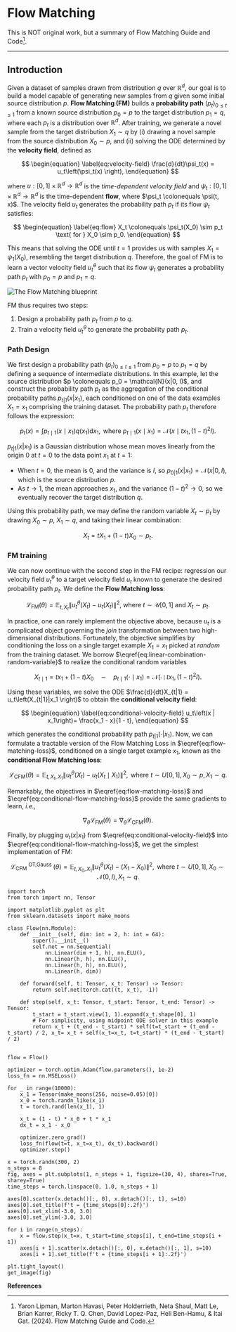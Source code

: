 # **Flow Matching**

<span class="subtitle">

This is NOT original work, but a summary of Flow Matching Guide and Code[^1].

</span>

---

## Introduction

Given a dataset of samples drawn from distribution $q$ over $\mathbb{R}^d$, our goal is to build a model capable of generating new samples from $q$ given some initial source distribution $p$. **Flow Matching (FM)** builds a **probability path** $(p_t)_{0 \leq t \leq 1}$ from a known source distribution $p_0 = p$ to the target distribution $p_1 = q$, where each $p_t$ is a distribution over $\mathbb{R}^d$. After training, we generate a novel sample from the target distribution $X_1 \sim q$ by (i) drawing a novel sample from the source distribution $X_0 \sim p$, and (ii) solving the ODE determined by the **velocity field**, defined as

$$
\begin{equation} \label{eq:velocity-field}
\frac{d}{dt}\psi_t(x) = u_t\left(\psi_t(x) \right),
\end{equation}
$$

where $u: [0, 1] \times \mathbb{R}^d \to \mathbb{R}^d$ is the _time-dependent velocity field_ and $\psi_t: [0, 1] \times \mathbb{R}^d \to \mathbb{R}^d$ is the time-dependent **flow**, where $\psi_t \colonequals \psi(t, x)$. The velocity field $u_t$ generates the probability path $p_t$ if its flow $\psi_t$ satisfies:

$$
\begin{equation} \label{eq:flow}
X_t \colonequals \psi_t(X_0) \sim p_t \text{ for } X_0 \sim p_0.
\end{equation}
$$

This means that solving the ODE until $t = 1$ provides us with samples $X_1 = \psi_1(X_0)$, resembling the target distribution $q$. Therefore, the goal of FM is to learn a vector velocity field $u_t^\theta$ such that its flow $\psi_t$ generates a probability path $p_t$ with $p_0 = p$ and $p_1 = q$.

![The Flow Matching blueprint](https://branyang02.github.io/images/flow-matching-blueprint.png)

FM thus requires two steps:

1. Design a probability path $p_t$ from $p$ to $q$.
2. Train a velocity field $u_t^\theta$ to generate the probability path $p_t$.

### Path Design

We first design a probability path $(p_t)_{0 \leq t \leq 1}$ from $p_0 = p$ to $p_1 = q$ by defining a sequence of intermediate distributions. In this example, let the source distribution $p \colonequals p_0  = \mathcal{N}(x|0, I)$, and construct the probability path $p_t$ as the aggregation of the conditional probability paths $p_{t | 1}(x | x_1)$, each conditioned on one of the data examples $X_1 = x_1$ comprising the training dataset. The probability path $p_t$ therefore follows the expression:

$$
\begin{equation} \label{eq:probability-path}
p_t(x)=\int p_{t \mid 1}\left(x \mid x_1\right) q\left(x_1\right) \mathrm{d} x_1, \text { where } p_{t \mid 1}\left(x \mid x_1\right)=\mathcal{N}\left(x \mid t x_1,(1-t)^2 I\right).
\end{equation}
$$

$p_{t | 1}(x | x_1)$ is a Gaussian distribution whose mean moves linearly from the origin $0$ at $t = 0$ to the data point $x_1$ at $t = 1$:

- When $t = 0$, the mean is $0$, and the variance is $I$, so $p_{0 | 1}(x | x_1) = \mathcal{N}(x | 0, I)$, which is the source distribution $p$.
- As $t \to 1$, the mean approaches $x_1$, and the variance $(1-t)^2 \to 0$, so we eventually recover the target distribution $q$.

Using this probability path, we may define the random variable $X_t \sim p_t$ by drawing $X_0 \sim p$, $X_1 \sim q$, and taking their linear combination:

$$
\begin{equation} \label{eq:linear-combination-random-variable}
X_t = tX_1 + (1-t)X_0 \sim p_t.
\end{equation}
$$

### FM training

We can now continue with the second step in the FM recipe: regression our velocity field $u_t^\theta$ to a target velocity field $u_t$ known to generate the desired probability path $p_t$. We define the **Flow Matching loss**:

$$
\begin{equation} \label{eq:flow-matching-loss}
\mathcal{L}_{\mathrm{FM}}(\theta)=\mathbb{E}_{t, X_t}\left\|u_t^\theta\left(X_t\right)-u_t\left(X_t\right)\right\|^2 \text {, where } t \sim \mathcal{U}[0,1] \text { and } X_t \sim p_t \text {. }
\end{equation}
$$

In practice, one can rarely implement the objective above, because $u_t$ is a complicated object governing the _join_ transformation between two high-dimensional distributions. Fortunately, the objective simplifies by conditioning the loss on a single target example $X_1 = x_1$ picked at _random_ from the training dataset. We borrow $\eqref{eq:linear-combination-random-variable}$ to realize the conditional random variables

$$
\begin{equation} \label{eq:conditional-random-variable}
X_{t \mid 1}=t x_1+(1-t) X_0 \quad \sim \quad p_{t \mid 1}\left(\cdot \mid x_1\right)=\mathcal{N}\left(\cdot \mid t x_1,(1-t)^2 I\right) .
\end{equation}
$$

Using these variables, we solve the ODE $\frac{d}{dt}X_{t|1} = u_t\left(X_{t|1}|x_1 \right)$ to obtain the **conditional velocity field**:

$$
\begin{equation} \label{eq:conditional-velocity-field}
u_t\left(x | x_1\right)= \frac{x_1 - x}{1 - t},
\end{equation}
$$

which generates the conditional probability path $p_{t | 1}(\cdot | x_1)$. Now, we can formulate a tractable version of the Flow Matching Loss in $\eqref{eq:flow-matching-loss}$, conditioned on a single target example $x_1$, known as the **conditional Flow Matching loss**:

$$
\begin{equation} \label{eq:conditional-flow-matching-loss}
\mathcal{L}_{\mathrm{CFM}}(\theta)=\mathbb{E}_{t, X_t, X_1}\left\|u_t^\theta\left(X_t\right)-u_t\left(X_t \mid X_1\right)\right\|^2, \text { where } t \sim U[0,1], X_0 \sim p, X_1 \sim q.
\end{equation}
$$

Remarkably, the objectives in $\eqref{eq:flow-matching-loss}$ and $\eqref{eq:conditional-flow-matching-loss}$ provide the same gradients to learn, _i.e.,_

$$
\begin{equation} \label{eq:gradient-equivalence}
\nabla_\theta \mathcal{L}_{\mathrm{FM}}(\theta)=\nabla_\theta \mathcal{L}_{\mathrm{CFM}}(\theta) .
\end{equation}
$$

Finally, by plugging $u_t(x|x_1)$ from $\eqref{eq:conditional-velocity-field}$ into $\eqref{eq:conditional-flow-matching-loss}$, we get the simplest implementation of FM:

$$
\begin{equation} \label{eq:conditional-flow-matching-loss-simple}
\mathcal{L}_{\text {CFM }}^{\text {OT,Gauss }}(\theta)=\mathbb{E}_{t, X_0, X_1}\left\|u_t^\theta\left(X_t\right)-\left(X_1-X_0\right)\right\|^2, \text { where } t \sim U[0,1], X_0 \sim \mathcal{N}(0, I), X_1 \sim q .
\end{equation}
$$

```execute-python
import torch 
from torch import nn, Tensor

import matplotlib.pyplot as plt
from sklearn.datasets import make_moons

class Flow(nn.Module):
    def __init__(self, dim: int = 2, h: int = 64):
        super().__init__()
        self.net = nn.Sequential(
            nn.Linear(dim + 1, h), nn.ELU(),
            nn.Linear(h, h), nn.ELU(),
            nn.Linear(h, h), nn.ELU(),
            nn.Linear(h, dim))
    
    def forward(self, t: Tensor, x_t: Tensor) -> Tensor:
        return self.net(torch.cat((t, x_t), -1))
    
    def step(self, x_t: Tensor, t_start: Tensor, t_end: Tensor) -> Tensor:
        t_start = t_start.view(1, 1).expand(x_t.shape[0], 1)
        # For simplicity, using midpoint ODE solver in this example
        return x_t + (t_end - t_start) * self(t=t_start + (t_end - t_start) / 2, x_t= x_t + self(x_t=x_t, t=t_start) * (t_end - t_start) / 2)

        
flow = Flow()

optimizer = torch.optim.Adam(flow.parameters(), 1e-2)
loss_fn = nn.MSELoss()

for _ in range(10000):
    x_1 = Tensor(make_moons(256, noise=0.05)[0])
    x_0 = torch.randn_like(x_1)
    t = torch.rand(len(x_1), 1)
    
    x_t = (1 - t) * x_0 + t * x_1
    dx_t = x_1 - x_0
    
    optimizer.zero_grad()
    loss_fn(flow(t=t, x_t=x_t), dx_t).backward()
    optimizer.step()

x = torch.randn(300, 2)
n_steps = 8
fig, axes = plt.subplots(1, n_steps + 1, figsize=(30, 4), sharex=True, sharey=True)
time_steps = torch.linspace(0, 1.0, n_steps + 1)

axes[0].scatter(x.detach()[:, 0], x.detach()[:, 1], s=10)
axes[0].set_title(f't = {time_steps[0]:.2f}')
axes[0].set_xlim(-3.0, 3.0)
axes[0].set_ylim(-3.0, 3.0)

for i in range(n_steps):
    x = flow.step(x_t=x, t_start=time_steps[i], t_end=time_steps[i + 1])
    axes[i + 1].scatter(x.detach()[:, 0], x.detach()[:, 1], s=10)
    axes[i + 1].set_title(f't = {time_steps[i + 1]:.2f}')

plt.tight_layout()
get_image(fig)
```

**References**

[^1]: Yaron Lipman, Marton Havasi, Peter Holderrieth, Neta Shaul, Matt Le, Brian Karrer, Ricky T. Q. Chen, David Lopez-Paz, Heli Ben-Hamu, & Itai Gat. (2024). Flow Matching Guide and Code.
